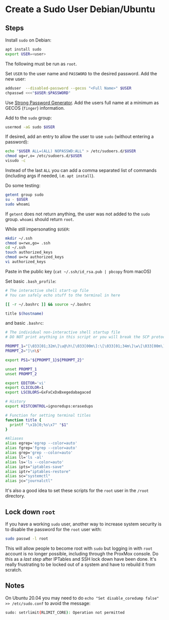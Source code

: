 # Create a Sudo User Debian/Ubuntu

## Steps

Install `sudo` on Debian:

```sh
apt install sudo
export USER=<user>
```

The following must be run as `root`.

Set `USER` to the user name and `PASSWORD` to the desired password.  Add the new user:

```sh
adduser  --disabled-password --gecos "<Full Name>" $USER
chpasswd <<<"$USER:$PASSWORD"
```

Use [Strong Password Generator](https://strongpasswordgenerator.com/).  Add the users full name at a minimum as GECOS (`finger`) information.

Add to the `sudo` group:

```sh
usermod -aG sudo $USER
```

If desired, add an entry to allow the user to use `sudo` (without entering a password):

```sh
echo "$USER ALL=(ALL) NOPASSWD:ALL" > /etc/sudoers.d/$USER
chmod ug=r,o= /etc/sudoers.d/$USER
visudo -c
```

Instead of the last `ALL` you can add a comma separated list of commands (including args if needed, i.e. `apt install`).

Do some testing:

```sh
getent group sudo
su - $USER
sudo whoami
```

If `getent` does not return anything, the user was not added to the `sudo` group.  `whoami` should return `root`.

While still impersonating `$USER`:

```bash
mkdir ~/.ssh
chmod u=rwx,go= .ssh
cd ~/.ssh
touch authorized_keys
chmod u=rw authorized_keys
vi authorized_keys
```

Paste in the public key (`cat ~/.ssh/id_rsa.pub | pbcopy` from macOS)

Set basic `.bash_profile`:

```bash
# The interactive shell start-up file
# You can safely echo stuff to the terminal in here

[[ -r ~/.bashrc ]] && source ~/.bashrc

title $(hostname)
```

and basic `.bashrc`:

```bash
# The individual non-interactive shell startup file
# DO NOT print anything in this script or you will break the SCP protocol

PROMPT_1="[\033[01;32m\]\u@\h\[\033[00m\]:\[\033[01;34m\]\w\[\033[00m\]"
PROMPT_2="]\n\$"

export PS1="${PROMPT_1}${PROMPT_2}"

unset PROMPT_1
unset PROMPT_2

export EDITOR='vi'
export CLICOLOR=1
export LSCOLORS=GxFxCxDxBxegedabagaced

# History
export HISTCONTROL=ignoredups:erasedups

# Function for setting terminal titles
function title {
  printf "\x1b]0;%s\x7" "$1"
}

#Aliases
alias egrep='egrep --color=auto'
alias fgrep='fgrep --color=auto'
alias grep='grep --color=auto'
alias ll='ls -al'
alias ls='ls --color=auto'
alias ipts="iptables-save"
alias iptr="iptables-restore"
alias sc="systemctl"
alias jc="journalctl"
```

It's also a good idea to set these scripts for the `root` user in the `/root` directory.

## Lock down `root`

If you have a working `sudo` user, another way to increase system security is to disable the password for the `root` user with:

```sh
sudo passwd -l root
```

This will allow people to become root with `sudo` but logging in with `root` account is no longer possible, including through the ProxMox console.  Do this as a _last step_ after IPTables and SSH lock down have been done.  It's really frustrating to be locked out of a system and have to rebuild it from scratch.

## Notes

On Ubuntu 20.04 you may need to do `echo "Set disable_coredump false" >> /etc/sudo.conf` to avoid the message:

```bash
sudo: setrlimit(RLIMIT_CORE): Operation not permitted
```
